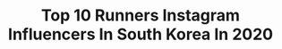 ---
title: Top 10 Runners Instagram Influencers In South Korea In 2020
description: >-
  Find top runners Instagram influencers in South Korea in 2020. Most popular hashtags: #running #runner #seoul #training.
platform: Instagram
profiles:
  - username: "lovelyn210"
    fullname: >-
      달려라하린🏃‍♀️❣ 운동하는스포츠아나운서
    location: "South Korea"
    followers: 7265
    engagement: 1365
    commentsToLikes: 0.049493
    id: ck5hntkhnod7v0i11vvfxkcyr
    verified: false
    hashtags: "#airfly, #new, #vt, #leblanc"
  - username: "tim_jongwoo"
    fullname: >-
      김종우🇰🇷JongWoo Kim
    location: "South Korea"
    followers: 32619
    engagement: 503
    commentsToLikes: 0.017460
    id: ck5zn40atnqor0i14fwliwyh4
    verified: false
    hashtags: "#hta, #htaapparel, #misterinternationalkorea, #misterglobal"
  - username: "yuuummm.lee"
    fullname: >-
      Runner Gayoung
    location: "South Korea"
    followers: 16029
    engagement: 366
    commentsToLikes: 0.057915
    id: ck5hntrv9odjc0i11jn9uqycd
    verified: false
    hashtags: "#saipanmarathon2020, #lifeline, #newbalancerunning, #60"
  - username: "noon.noonii_rd"
    fullname: >-
      눈누니
    location: "South Korea"
    followers: 19696
    engagement: 992
    commentsToLikes: 0.024355
    id: ck5hpzc2ns85o0i11rfsahkp1
    verified: false
    hashtags: "#sunday, #running, #item, #happybirthday"
  - username: "runningphotograph"
    fullname: >-
      달리는 사진가 최진성
    location: "South Korea"
    followers: 11436
    engagement: 343
    commentsToLikes: 0.029682
    id: ck5pywb22y4060i11kz360p3n
    verified: false
    hashtags: "#nike, #lookbook, #sunset, #california"
  - username: "menshealth__korea"
    fullname: >-
      Men’sHealthKorea 맨즈헬스한국판 공식계정
    location: "South Korea"
    followers: 22083
    engagement: 97
    commentsToLikes: 0.009569
    id: ck5pwed5omfjc0i11o6r5d7o3
    verified: false
    hashtags: "#startfastfinishfaster, #movement, #mhstrong, #novablast"
  - username: "smile.runner"
    fullname: >-
      강윤영
    location: "South Korea"
    followers: 24036
    engagement: 223
    commentsToLikes: 0.052988
    id: ck14ink4oga9o0i19docf5zwm
    verified: false
    hashtags: "#26, #run, #running, #saipanmarathon"
  - username: "no.cxxn"
    fullname: >-
      노구리
    location: "South Korea"
    followers: 2901
    engagement: 1382
    commentsToLikes: 0.052175
    id: ck139sylimyne0i19x8wzezm2
    verified: false
    hashtags: "#repost, #cervezapatagonia, #ad, #himalayas"
---